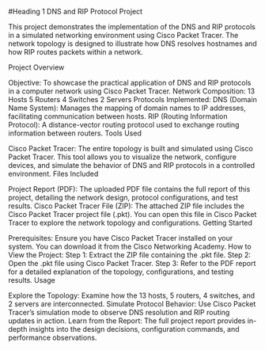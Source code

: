 #Heading 1
DNS and RIP Protocol Project

This project demonstrates the implementation of the DNS and RIP protocols in a simulated networking environment using Cisco Packet Tracer. The network topology is designed to illustrate how DNS resolves hostnames and how RIP routes packets within a network.

Project Overview

Objective:
To showcase the practical application of DNS and RIP protocols in a computer network using Cisco Packet Tracer.
Network Composition:
13 Hosts
5 Routers
4 Switches
2 Servers
Protocols Implemented:
DNS (Domain Name System):
Manages the mapping of domain names to IP addresses, facilitating communication between hosts.
RIP (Routing Information Protocol):
A distance-vector routing protocol used to exchange routing information between routers.
Tools Used

Cisco Packet Tracer:
The entire topology is built and simulated using Cisco Packet Tracer. This tool allows you to visualize the network, configure devices, and simulate the behavior of DNS and RIP protocols in a controlled environment.
Files Included

Project Report (PDF):
The uploaded PDF file contains the full report of this project, detailing the network design, protocol configurations, and test results.
Cisco Packet Tracer File (ZIP):
The attached ZIP file includes the Cisco Packet Tracer project file (.pkt). You can open this file in Cisco Packet Tracer to explore the network topology and configurations.
Getting Started

Prerequisites:
Ensure you have Cisco Packet Tracer installed on your system. You can download it from the Cisco Networking Academy.
How to View the Project:
Step 1: Extract the ZIP file containing the .pkt file.
Step 2: Open the .pkt file using Cisco Packet Tracer.
Step 3: Refer to the PDF report for a detailed explanation of the topology, configurations, and testing results.
Usage

Explore the Topology:
Examine how the 13 hosts, 5 routers, 4 switches, and 2 servers are interconnected.
Simulate Protocol Behavior:
Use Cisco Packet Tracer’s simulation mode to observe DNS resolution and RIP routing updates in action.
Learn from the Report:
The full project report provides in-depth insights into the design decisions, configuration commands, and performance observations.
